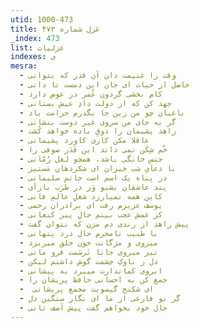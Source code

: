 ```yaml
---
utid: 1000-473
title: غزل شماره ۴۷۳
_index: 473
list: غزلیات
indexes: ی
mesra:
  - وقت را غنیمت دان آن قدر که بتوانی
  - حاصل از حیات ای جان این دمست تا دانی
  - کام بخشی گردون عُمر در عوض دارد
  - جهد کن که از دولت دادِ عیش بستانی
  - باغبان چو من زین جا بگذرم حرامت باد
  - گر به جای من سروی غیر دوست بنشانی
  - زاهد پشیمان را ذوقِ باده خواهد کُشت
  - عاقلا مکن کاری کاورد پشیمانی
  - خُم شِکَن نمی داند این قَدَر صوفی را
  - جنسِ خانگی باشد، همچو لعل رُمّانی
  - با دعایِ شب خیزان ای شکردهان مَستیز
  - در پناه یک اسم است خاتم سلیمانی
  - پند عاشقان بشنو وَز در طَرَب بازآی
  - کاین همه نمیارزد شغلِ عالمِ فانی
  - یوسف عزیزم رفت ای برادران رحمی
  - کز غمش عجب بینم حالِ پیر کنعانی
  - پیش زاهد از رندی دم مزن که نتوان گفت
  - با طبیب نامحرم حال درد پنهانی
  - میروی و مژگانت خون خلق میریزد
  - تیز میروی جانا تَرسَمت فرو مانی
  - دل ز ناوکِ چشمت گوش داشتم لیکن
  - ابروی کماندارت میبرد به پیشانی
  - جمع کن به احسانی حافظ پریشان را
  - ‌ ای شکنج گیسویت مجمع پریشانی
  - گر تو فارغی از ما ای نگار سنگین دل
  - حال خود بخواهم گفت پیش آصف ثانی
---
```

